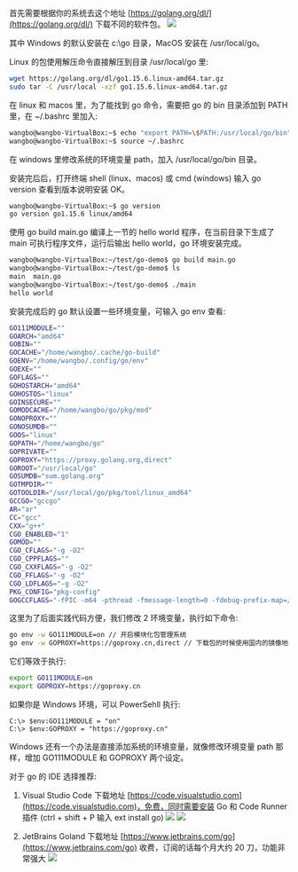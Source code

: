首先需要根据你的系统去这个地址 [https://golang.org/dl/](https://golang.org/dl/) 下载不同的软件包。
![](https://develop-developer.oss-cn-hangzhou.aliyuncs.com/images/nSxMjxbifqpi7bRrY-ZhXxwt8zeXkaiSoSgAL-rMSh.png?x-oss-process=style/txt-water)

其中 Windows 的默认安装在 c:\go 目录，MacOS 安装在 /usr/local/go。

Linux 的包使用解压命令直接解压到目录 /usr/local/go 里:

```bash
wget https://golang.org/dl/go1.15.6.linux-amd64.tar.gz
sudo tar -C /usr/local -xzf go1.15.6.linux-amd64.tar.gz
```

在 linux 和 macos 里，为了能找到 go 命令，需要把 go 的 bin 目录添加到 PATH 里，在 ~/.bashrc 里加入:

```bash
wangbo@wangbo-VirtualBox:~$ echo "export PATH=\$PATH:/usr/local/go/bin" >> ~/.bashrc
wangbo@wangbo-VirtualBox:~$ source ~/.bashrc
```

在 windows 里修改系统的环境变量 path，加入 /usr/local/go/bin 目录。

安装完后后，打开终端 shell (linux、macos) 或 cmd (windows) 输入 go version 查看到版本说明安装 OK。

```bash
wangbo@wangbo-VirtualBox:~$ go version
go version go1.15.6 linux/amd64
```

使用 go build main.go 编译上一节的 hello world 程序，在当前目录下生成了 main 可执行程序文件，运行后输出 hello world，go 环境安装完成。

```bash
wangbo@wangbo-VirtualBox:~/test/go-demo$ go build main.go
wangbo@wangbo-VirtualBox:~/test/go-demo$ ls
main  main.go
wangbo@wangbo-VirtualBox:~/test/go-demo$ ./main
hello world
```

安装完成后的 go 默认设置一些环境变量，可输入 go env 查看:

```bash
GO111MODULE=""
GOARCH="amd64"
GOBIN=""
GOCACHE="/home/wangbo/.cache/go-build"
GOENV="/home/wangbo/.config/go/env"
GOEXE=""
GOFLAGS=""
GOHOSTARCH="amd64"
GOHOSTOS="linux"
GOINSECURE=""
GOMODCACHE="/home/wangbo/go/pkg/mod"
GONOPROXY=""
GONOSUMDB=""
GOOS="linux"
GOPATH="/home/wangbo/go"
GOPRIVATE=""
GOPROXY="https://proxy.golang.org,direct"
GOROOT="/usr/local/go"
GOSUMDB="sum.golang.org"
GOTMPDIR=""
GOTOOLDIR="/usr/local/go/pkg/tool/linux_amd64"
GCCGO="gccgo"
AR="ar"
CC="gcc"
CXX="g++"
CGO_ENABLED="1"
GOMOD=""
CGO_CFLAGS="-g -O2"
CGO_CPPFLAGS=""
CGO_CXXFLAGS="-g -O2"
CGO_FFLAGS="-g -O2"
CGO_LDFLAGS="-g -O2"
PKG_CONFIG="pkg-config"
GOGCCFLAGS="-fPIC -m64 -pthread -fmessage-length=0 -fdebug-prefix-map=/tmp/go-build472416339=/tmp/go-build -gno-record-gcc-switches"
```

这里为了后面实践代码方便，我们修改 2 环境变量，执行如下命令:

```bash
go env -w GO111MODULE=on // 开启模块化包管理系统
go env -w GOPROXY=https://goproxy.cn,direct // 下载包的时候使用国内的镜像地址
```

它们等效于执行:

```bash
export GO111MODULE=on
export GOPROXY=https://goproxy.cn
```

如果你是 Windows 环境，可以 PowerSehll 执行:

```
C:\> $env:GO111MODULE = "on"
C:\> $env:GOPROXY = "https://goproxy.cn"
```

Windows 还有一个办法是直接添加系统的环境变量，就像修改环境变量 path 那样，增加 GO111MODULE 和 GOPROXY 两个设定。


对于 go 的 IDE 选择推荐:

1. Visual Studio Code  下载地址 [https://code.visualstudio.com](https://code.visualstudio.com)，免费，同时需要安装 Go 和 Code Runner 插件 (ctrl + shift + P 输入 ext install go)
![](https://develop-developer.oss-cn-hangzhou.aliyuncs.com/images/Tp27FuTqkRYqxiRST-lg7RBFv5cbEXJS0ZJXe4KxQ1.png?x-oss-process=style/txt-water)
![](https://develop-developer.oss-cn-hangzhou.aliyuncs.com/images/P92u22q62sexL7htz-XP-oiAwJLc3OSbPqz4HPg21d.png?x-oss-process=style/txt-water)

2. JetBrains Goland 下载地址 [https://www.jetbrains.com/go](https://www.jetbrains.com/go) 收费，订阅的话每个月大约 20 刀，功能非常强大
![](https://develop-developer.oss-cn-hangzhou.aliyuncs.com/images/EuBf38LsK7Hxa7AkP-qBjcjWW8c3D3NMG8qE0jCfQ2.png?x-oss-process=style/txt-water)
